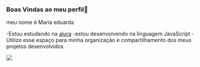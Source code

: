 ### Boas Vindas ao meu perfil💙

meu nome é Maria eduarda

-Estou estudando na [alura](//www.alura.com.br)
-estou desenvolvendo na linguagem JavaScript
-Utilizo esse espaço para minha organização e compartilhamento dos meus projetos desenvolvidos

![](https://media1.tenor.com/m/sJdRW2FkLzMAAAAC/kisses-blowing.gif)
